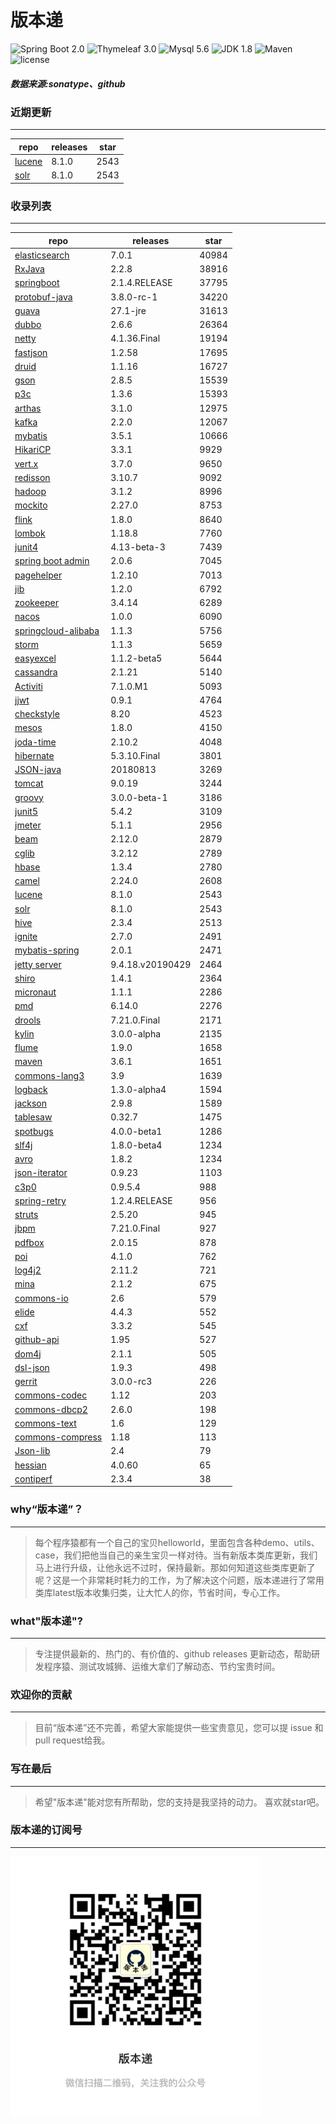 # 版本递
![Spring Boot 2.0](https://img.shields.io/badge/Spring%20Boot-2.0-brightgreen.svg)
![Thymeleaf 3.0](https://img.shields.io/badge/Thymeleaf-3.0-yellow.svg)
![Mysql 5.6](https://img.shields.io/badge/Mysql-5.6-blue.svg)
![JDK 1.8](https://img.shields.io/badge/JDK-1.8-brightgreen.svg)
![Maven](https://img.shields.io/badge/Maven-3.5.0-yellowgreen.svg)
![license](https://img.shields.io/badge/license-Apache%202-blue.svg)
##### 数据来源:sonatype、github

### 近期更新
---
repo | releases | star
---|---|---
[lucene](https://github.com/apache/lucene-solr) | 8.1.0 | 2543
[solr](https://github.com/apache/lucene-solr) | 8.1.0 | 2543

### 收录列表
---
repo | releases | star
---|---|---
[elasticsearch](https://github.com/elastic/elasticsearch) | 7.0.1 | 40984 
[RxJava](https://github.com/ReactiveX/RxJava) | 2.2.8 | 38916 
[springboot](https://github.com/spring-projects/spring-boot) | 2.1.4.RELEASE | 37795 
[protobuf-java](https://github.com/protocolbuffers/protobuf) | 3.8.0-rc-1 | 34220 
[guava](https://github.com/google/guava) | 27.1-jre | 31613 
[dubbo](https://github.com/apache/incubator-dubbo) | 2.6.6 | 26364 
[netty](https://github.com/netty/netty) | 4.1.36.Final | 19194 
[fastjson](https://github.com/alibaba/fastjson) | 1.2.58 | 17695 
[druid](https://github.com/alibaba/druid) | 1.1.16 | 16727 
[gson](https://github.com/google/gson) | 2.8.5 | 15539 
[p3c](https://github.com/alibaba/p3c) | 1.3.6 | 15393 
[arthas](https://github.com/alibaba/arthas) | 3.1.0 | 12975 
[kafka](https://github.com/apache/kafka) | 2.2.0 | 12067 
[mybatis](https://github.com/mybatis/mybatis-3) | 3.5.1 | 10666 
[HikariCP](https://github.com/brettwooldridge/HikariCP) | 3.3.1 | 9929 
[vert.x](https://github.com/eclipse-vertx/vert.x) | 3.7.0 | 9650 
[redisson](https://github.com/redisson/redisson) | 3.10.7 | 9092 
[hadoop](https://github.com/apache/hadoop) | 3.1.2 | 8996 
[mockito](https://github.com/mockito/mockito) | 2.27.0 | 8753 
[flink](https://github.com/apache/flink) | 1.8.0 | 8640 
[lombok](https://github.com/rzwitserloot/lombok) | 1.18.8 | 7760 
[junit4](https://github.com/junit-team/junit4) | 4.13-beta-3 | 7439 
[spring boot admin](https://github.com/codecentric/spring-boot-admin) | 2.0.6 | 7045 
[pagehelper](https://github.com/pagehelper/Mybatis-PageHelper) | 1.2.10 | 7013 
[jib](https://github.com/GoogleContainerTools/jib) | 1.2.0 | 6792 
[zookeeper](https://github.com/apache/zookeeper) | 3.4.14 | 6289 
[nacos](https://github.com/alibaba/nacos) | 1.0.0 | 6090 
[springcloud-alibaba](https://github.com/spring-cloud-incubator/spring-cloud-alibaba) | 1.1.3 | 5756 
[storm](https://github.com/apache/storm) | 1.1.3 | 5659 
[easyexcel](https://github.com/alibaba/easyexcel) | 1.1.2-beta5 | 5644 
[cassandra](https://github.com/apache/cassandra) | 2.1.21 | 5140 
[Activiti](https://github.com/Activiti/Activiti) | 7.1.0.M1 | 5093 
[jjwt](https://github.com/jwtk/jjwt) | 0.9.1 | 4764 
[checkstyle](https://github.com/checkstyle/checkstyle) | 8.20 | 4523 
[mesos](https://github.com/apache/mesos) | 1.8.0 | 4150 
[joda-time](https://github.com/JodaOrg/joda-time) | 2.10.2 | 4048 
[hibernate](https://github.com/hibernate/hibernate-orm) | 5.3.10.Final | 3801 
[JSON-java](https://github.com/stleary/JSON-java) | 20180813 | 3269 
[tomcat](https://github.com/apache/tomcat) | 9.0.19 | 3244 
[groovy](https://github.com/apache/groovy) | 3.0.0-beta-1 | 3186 
[junit5](https://github.com/junit-team/junit5) | 5.4.2 | 3109 
[jmeter](https://github.com/apache/jmeter) | 5.1.1 | 2956 
[beam](https://github.com/apache/beam) | 2.12.0 | 2879 
[cglib](https://github.com/cglib/cglib) | 3.2.12 | 2789 
[hbase](https://github.com/apache/hbase) | 1.3.4 | 2780 
[camel](https://github.com/apache/camel) | 2.24.0 | 2608 
[lucene](https://github.com/apache/lucene-solr) | 8.1.0 | 2543 
[solr](https://github.com/apache/lucene-solr) | 8.1.0 | 2543 
[hive](https://github.com/apache/hive) | 2.3.4 | 2513 
[ignite](https://github.com/apache/ignite) | 2.7.0 | 2491 
[mybatis-spring](https://github.com/mybatis/spring-boot-starter) | 2.0.1 | 2471 
[jetty server](https://github.com/eclipse/jetty.project) | 9.4.18.v20190429 | 2464 
[shiro](https://github.com/apache/shiro) | 1.4.1 | 2364 
[micronaut](https://github.com/micronaut-projects/micronaut-core) | 1.1.1 | 2286 
[pmd](https://github.com/pmd/pmd) | 6.14.0 | 2276 
[drools](https://github.com/kiegroup/drools) | 7.21.0.Final | 2171 
[kylin](https://github.com/apache/kylin) | 3.0.0-alpha | 2135 
[flume](https://github.com/apache/flume) | 1.9.0 | 1658 
[maven](https://github.com/apache/maven) | 3.6.1 | 1651 
[commons-lang3](https://github.com/apache/commons-lang) | 3.9 | 1639 
[logback](https://github.com/qos-ch/logback) | 1.3.0-alpha4 | 1594 
[jackson](https://github.com/FasterXML/jackson-core) | 2.9.8 | 1589 
[tablesaw](https://github.com/jtablesaw/tablesaw) | 0.32.7 | 1475 
[spotbugs](https://github.com/spotbugs/spotbugs) | 4.0.0-beta1 | 1286 
[slf4j](https://github.com/qos-ch/slf4j) | 1.8.0-beta4 | 1234 
[avro](https://github.com/apache/avro) | 1.8.2 | 1234 
[json-iterator](https://github.com/json-iterator/java) | 0.9.23 | 1103 
[c3p0](https://github.com/swaldman/c3p0) | 0.9.5.4 | 988 
[spring-retry](https://github.com/spring-projects/spring-retry) | 1.2.4.RELEASE | 956 
[struts](https://github.com/apache/struts) | 2.5.20 | 945 
[jbpm](https://github.com/kiegroup/jbpm) | 7.21.0.Final | 927 
[pdfbox](https://github.com/apache/pdfbox) | 2.0.15 | 878 
[poi](https://github.com/apache/poi) | 4.1.0 | 762 
[log4j2](https://github.com/apache/logging-log4j2) | 2.11.2 | 721 
[mina](https://github.com/apache/mina) | 2.1.2 | 675 
[commons-io](https://github.com/apache/commons-io) | 2.6 | 579 
[elide](https://github.com/yahoo/elide) | 4.4.3 | 552 
[cxf](https://github.com/apache/cxf) | 3.3.2 | 545 
[github-api](https://github.com/kohsuke/github-api) | 1.95 | 527 
[dom4j](https://github.com/dom4j/dom4j) | 2.1.1 | 505 
[dsl-json](https://github.com/ngs-doo/dsl-json) | 1.9.3 | 498 
[gerrit](https://github.com/GerritCodeReview/gerrit) | 3.0.0-rc3 | 226 
[commons-codec](https://github.com/apache/commons-codec) | 1.12 | 203 
[commons-dbcp2](https://github.com/apache/commons-dbcp) | 2.6.0 | 198 
[commons-text](https://github.com/apache/commons-text) | 1.6 | 129 
[commons-compress](https://github.com/apache/commons-compress) | 1.18 | 113 
[Json-lib](https://github.com/aalmiray/Json-lib) | 2.4 | 79 
[hessian](https://github.com/ebourg/hessian) | 4.0.60 | 65 
[contiperf](https://github.com/lucaspouzac/contiperf) | 2.3.4 | 38 

### why“版本递”？
--- 
>每个程序猿都有一个自己的宝贝helloworld，里面包含各种demo、utils、case，我们把他当自己的亲生宝贝一样对待。当有新版本类库更新，我们马上进行升级，让他永远不过时，保持最新。那如何知道这些类库更新了呢？这是一个非常耗时耗力的工作，为了解决这个问题，版本递进行了常用类库latest版本收集归类，让大忙人的你，节省时间，专心工作。


### what"版本递"?
---
> 专注提供最新的、热门的、有价值的、github releases 更新动态，帮助研发程序猿、测试攻城狮、运维大拿们了解动态、节约宝贵时间。

### 欢迎你的贡献
---
> 目前“版本递”还不完善，希望大家能提供一些宝贵意见，您可以提 issue 和 pull request给我。


### 写在最后
---
> 希望"版本递"能对您有所帮助，您的支持是我坚持的动力。
> 喜欢就star吧。

### 版本递的订阅号
---
<img src="https://github.com/jartisan2001/latest/blob/master/Image.jpg" width="400" hegiht="400" align=left />